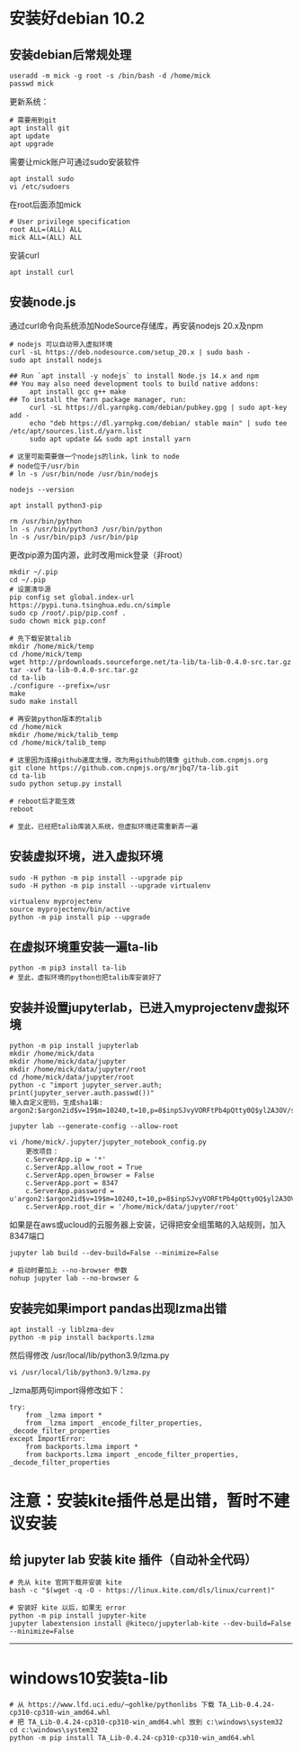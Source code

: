 # 安装好debian 10.2

## 安装debian后常规处理
```shell
useradd -m mick -g root -s /bin/bash -d /home/mick
passwd mick
```

更新系统：
```shell
# 需要用到git
apt install git
apt update
apt upgrade
```

需要让mick账户可通过sudo安装软件
```shell
apt install sudo
vi /etc/sudoers
```
在root后面添加mick
```shell
# User privilege specification
root ALL=(ALL) ALL
mick ALL=(ALL) ALL
```

安装curl
```shell
apt install curl
```

## 安装node.js

通过curl命令向系统添加NodeSource存储库，再安装nodejs 20.x及npm
```shell
# nodejs 可以自动带入虚拟环境
curl -sL https://deb.nodesource.com/setup_20.x | sudo bash -
sudo apt install nodejs

## Run `apt install -y nodejs` to install Node.js 14.x and npm
## You may also need development tools to build native addons:
     apt install gcc g++ make
## To install the Yarn package manager, run:
     curl -sL https://dl.yarnpkg.com/debian/pubkey.gpg | sudo apt-key add -
     echo "deb https://dl.yarnpkg.com/debian/ stable main" | sudo tee /etc/apt/sources.list.d/yarn.list
     sudo apt update && sudo apt install yarn

# 这里可能需要做一个nodejs的link，link to node
# node位于/usr/bin
# ln -s /usr/bin/node /usr/bin/nodejs

nodejs --version

apt install python3-pip

rm /usr/bin/python
ln -s /usr/bin/python3 /usr/bin/python
ln -s /usr/bin/pip3 /usr/bin/pip
```

更改pip源为国内源，此时改用mick登录（非root）
```shell
mkdir ~/.pip
cd ~/.pip
# 设置清华源
pip config set global.index-url https://pypi.tuna.tsinghua.edu.cn/simple
sudo cp /root/.pip/pip.conf .
sudo chown mick pip.conf

# 先下载安装talib
mkdir /home/mick/temp
cd /home/mick/temp
wget http://prdownloads.sourceforge.net/ta-lib/ta-lib-0.4.0-src.tar.gz
tar -xvf ta-lib-0.4.0-src.tar.gz
cd ta-lib
./configure --prefix=/usr
make
sudo make install

# 再安装python版本的talib
cd /home/mick
mkdir /home/mick/talib_temp
cd /home/mick/talib_temp

# 这里因为连接github速度太慢，改为用github的镜像 github.com.cnpmjs.org
git clone https://github.com.cnpmjs.org/mrjbq7/ta-lib.git
cd ta-lib
sudo python setup.py install

# reboot后才能生效
reboot

# 至此，已经把talib库装入系统，但虚拟环境还需重新弄一遍
```


## 安装虚拟环境，进入虚拟环境
```shell
sudo -H python -m pip install --upgrade pip
sudo -H python -m pip install --upgrade virtualenv

virtualenv myprojectenv
source myprojectenv/bin/active
python -m pip install pip --upgrade
```

## 在虚拟环境重安装一遍ta-lib
```shell
python -m pip3 install ta-lib
# 至此，虚拟环境的python也把talib库安装好了
```

## 安装并设置jupyterlab，已进入myprojectenv虚拟环境
```shell
python -m pip install jupyterlab
mkdir /home/mick/data
mkdir /home/mick/data/jupyter
mkdir /home/mick/data/jupyter/root
cd /home/mick/data/jupyter/root
python -c "import jupyter_server.auth; print(jupyter_server.auth.passwd())"
输入自定义密码，生成sha1串: argon2:$argon2id$v=19$m=10240,t=10,p=8$inpSJvyVORFtPb4pQtty0Q$yl2A3OV/s/u8ISZR3JKQJzmA4Y4+vyw3BxMqVveW7FY

jupyter lab --generate-config --allow-root

vi /home/mick/.jupyter/jupyter_notebook_config.py
	更改项目：
	c.ServerApp.ip = '*'
	c.ServerApp.allow_root = True
	c.ServerApp.open_browser = False
	c.ServerApp.port = 8347
	c.ServerApp.password = u'argon2:$argon2id$v=19$m=10240,t=10,p=8$inpSJvyVORFtPb4pQtty0Q$yl2A3OV/s/u8ISZR3JKQJzmA4Y4+vyw3BxMqVveW7FY'
	c.ServerApp.root_dir = '/home/mick/data/jupyter/root'
```

如果是在aws或ucloud的云服务器上安装，记得把安全组策略的入站规则，加入8347端口

```shell
jupyter lab build --dev-build=False --minimize=False

# 启动时要加上 --no-browser 参数
nohup jupyter lab --no-browser &
```



## 安装完如果import pandas出现lzma出错
```shell
apt install -y liblzma-dev
python -m pip install backports.lzma
```
然后得修改 /usr/local/lib/python3.9/lzma.py
```shell
vi /usr/local/lib/python3.9/lzma.py
```
_lzma那两句import得修改如下：
```shell
try:
    from _lzma import *
    from _lzma import _encode_filter_properties, _decode_filter_properties
except ImportError:
    from backports.lzma import *
    from backports.lzma import _encode_filter_properties, _decode_filter_properties
```

# 注意：安装kite插件总是出错，暂时不建议安装
## 给 jupyter lab 安装 kite 插件（自动补全代码）
```shell
# 先从 kite 官网下载并安装 kite
bash -c "$(wget -q -O - https://linux.kite.com/dls/linux/current)"

# 安装好 kite 以后，如果无 error
python -m pip install jupyter-kite
jupyter labextension install @kiteco/jupyterlab-kite --dev-build=False --minimize=False
```

---
# windows10安装ta-lib
```shell
# 从 https://www.lfd.uci.edu/~gohlke/pythonlibs 下载 TA_Lib-0.4.24-cp310-cp310-win_amd64.whl
# 把 TA_Lib-0.4.24-cp310-cp310-win_amd64.whl 放到 c:\windows\system32
cd c:\windows\system32
python -m pip install TA_Lib-0.4.24-cp310-cp310-win_amd64.whl
```
